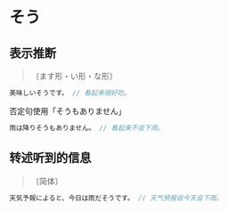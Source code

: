 # そう

## 表示推断

> 〔ます形・い形・な形〕

```js
美味しいそうです。 // 看起来很好吃。
```

否定句使用「そうもありません」

```js
雨は降りそうもありません。 // 看起来不会下雨。
```

## 转述听到的信息

> 〔简体〕

```js
天気予報によると、今日は雨だそうです。 // 天气预报说今天会下雨。
```
